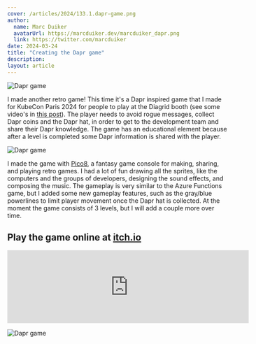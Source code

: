 ```yaml
---
cover: /articles/2024/133.1.dapr-game.png
author:
  name: Marc Duiker
  avatarUrl: https://marcduiker.dev/marcduiker_dapr.png
  link: https://twitter.com/marcduiker
date: 2024-03-24
title: "Creating the Dapr game"
description:
layout: article
---
```


![Dapr game](/articles/2024/133.2.dapr-game.gif)

I made another retro game! This time it's a Dapr inspired game that I made for KubeCon Paris 2024 for people to play at the Diagrid booth (see some video's in [this post](./132.kubecon-paris-2024.md)). The player needs to avoid rogue messages, collect Dapr coins and the Dapr hat, in order to get to the development team and share their Dapr knowledge. The game has an educational element because after a level is completed some Dapr information is shared with the player.

![Dapr game](/articles/2024/133.4.dapr-game-sprite.png)

I made the game with [Pico8](https://www.lexaloffle.com/pico-8.php), a fantasy game console for making, sharing, and playing retro games. I had a lot of fun drawing all the sprites, like the computers and the groups of developers, designing the sound effects, and composing the music. The gameplay is very similar to the Azure Functions game, but I added some new gameplay features, such as the gray/blue powerlines to limit player movement once the Dapr hat is collected. At the moment the game consists of 3 levels, but I will add a couple more over time.

## Play the game online at [itch.io](https://marcduiker.itch.io/dapr-game)

<iframe frameborder="0" src="https://itch.io/embed/2163754" width="552" height="167"><a href="https://marcduiker.itch.io/dapr-game">The Dapr Game by marcduiker</a></iframe>

![Dapr game](/articles/2024/133.3.pico8-dapr-cart.png)
